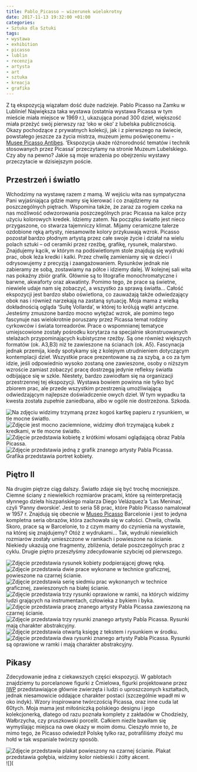 ```yaml
---
title: Pablo_Picasso – wizerunek wielokrotny
date: 2017-11-13 19:32:00 +01:00
categories:
- Sztuka dla Sztuki
tags:
- wystawa
- exhibition
- picasso
- lublin
- recenzja
- artysta
- art
- sztuka
- kreacja
- grafika
---
```


Z tą ekspozycją wiązałam dość duże nadzieje. Pablo Picasso na Zamku w Lublinie! Największa taka wystawa (ostatnia wystawa Picassa w tym mieście miała miejsce w 1969 r.), ukazująca ponad 300 dzieł, większość miała przeżyć swój pierwszy raz ‘oko w oko’ z lubelska publicznością. Okazy pochodzące z prywatnych kolekcji, jak i z pierwszego na świecie, powstałego jeszcze za życia mistrza, muzeum jemu poświęconemu - [Musee Picasso Antibes](http://www.antibes-juanlespins.com/culture/musee-picasso). ‘Ekspozycja ukaże różnorodność tematów i technik stosowanych przez Picassa’ przeczytamy na stronie Muzeum Lubelskiego. Czy aby na pewno? Jakie są moje wrażenia po obejrzeniu wystawy przeczytacie w dzisiejszym poście.

## Przestrzeń i światło

Wchodzimy na wystawę razem z mamą. W wejściu wita nas sympatyczna Pani wyjaśniająca gdzie mamy się kierować i co znajdziemy na poszczególnych piętrach. Wspomina także, że zaraz za rogiem czeka na nas możliwość odwzorowania poszczególnych prac Picassa na kalce przy użyciu kolorowych kredek. Idziemy zatem. Na początku światło jest nieco przygaszone, co stwarza tajemniczy klimat. Mijamy ceramiczne talerze ozdobione ręką artysty, niesamowite kolory przykuwają wzrok. Picasso pozostał bardzo płodnym artystą przez całe swoje życie i działał na wielu polach sztuki – od ceramiki przez rzeźbę, grafikę, rysunek, malarstwo. Znajdujemy kącik, w którym na podświetlonym stole znajdują się wydruki prac, obok leża kredki i kalki. Przez chwilę zamieniamy się w dzieci i odrysowujemy z precyzją i zaangażowaniem. Rysunków jednak nie zabieramy ze sobą, zostawiamy na półce i idziemy dalej.
W kolejnej sali wita nas pokaźny zbiór grafik. Głównie są to litografie monochromatyczne i barwne, akwaforty oraz akwatinty. Pomimo tego, że prace są świetne, niewiele udaje nam się zobaczyć, a wszystko za sprawą światła… Całość ekspozycji jest bardzo słabo oświetlona, co zauważają także odwiedzający obok nas i również narzekają na zastaną sytuację. Moja mama z wielką dokładnością ogląda ‘Suitę Vollarda’, w której to królują wątki antyczne. Jesteśmy zmuszone bardzo mocno wytężać wzrok, ale pomimo tego fascynuje nas wielokrotnie poruszany przez Picassa temat rodziny cyrkowców i świata torreadorów. Prace o wspomnianej tematyce umiejscowione zostały pośrodku korytarza na specjalnie skonstruowanych stelażach przypominających kubistyczne rzeźby. Są one również większych formatów (ok. A3,B3) niż te zawieszone na ścianach (ok. A5). Fascynacja jednak przemija, kiedy spotykamy się z kolejnym utrudnieniem dotyczącym kontemplacji dzieł. Wszystkie prace prezentowane są za szybą, a co za tym idzie, jeśli odpowiednio wysoko zostaną one zawieszone, osoby o niższym wzroście zamiast zobaczyć pracę dostrzegą jedynie refleksy światła odbijające się w szkle. Niestety, bardzo zawiodłam się na organizacji przestrzennej tej ekspozycji. Wystawa bowiem powinna nie tylko być zbiorem prac, ale przede wszystkim przestrzenią umożliwiającą odwiedzającym najlepsze doświadczenie owych dzieł. W tym wypadku ta kwesta została zupełnie zaniedbana, albo w ogóle nie dostrzeżona. Szkoda.

![Na zdjęciu widzimy trzymaną przez kogoś kartkę papieru z rysunkiem, w tle mocne światło.](https://assets1.ello.co/uploads/asset/attachment/6511870/ello-optimized-8332e89c.jpg)
![Zdjęcie jest mocno zaciemnione, widzimy dłoń trzymającą kubek z kredkami, w tle mocne światło.](https://assets1.ello.co/uploads/asset/attachment/6511877/ello-optimized-e74c582c.jpg)
![Zdjęcie przedstawia kobietę z krótkimi włosami oglądającą obraz Pabla Picassa.](https://assets0.ello.co/uploads/asset/attachment/6511882/ello-optimized-7650857d.jpg)
![Zdjęcie przedstawia jedną z grafik znanego artysty Pabla Picassa. Grafika przedstawia portret kobiety.](https://assets2.ello.co/uploads/asset/attachment/6511890/ello-optimized-457d8010.jpg)

## Piętro II

Na drugim piętrze ciąg dalszy. Światło zdaje się być trochę mocniejsze. Ciemne ściany z niewielkich rozmiarów pracami, które są reinterpretacją słynnego dzieła hiszpańskiego malarza Diego Velázquez’a ‘Las Meninas’, czyli ‘Panny dworskie’. Jest to seria 58 prac, które Pablo Picasso namalował w 1957 r. Znajdują się obecnie w [Museo Picasso](http://www.museupicasso.bcn.cat/) Barcelonie i jest to jedyna kompletna seria obrazów, która zachowała się w całości. Chwila, chwila. Skoro, prace są w Barcelonie, to z czym mamy do czynienia na wystawie, na której się znajdujemy? Otóż z wydrukami… Tak, wydruki niewielkich rozmiarów zostały umieszczone w ramkach i powieszone na ścianie. Niekiedy ukazują one fragmenty, zbliżenia, detale poszczególnych prac z cyklu. Drugie piętro przeszłyśmy zdecydowanie szybciej od pierwszego.

![Zdjęcie przedstawia rysunek kobiety podpierającej głowę ręką.](https://assets2.ello.co/uploads/asset/attachment/6511885/ello-optimized-795df6ec.jpg)
![Zdjęcie przedstawia dwie prace wykonane w technice graficznej, powieszone na czarnej ścianie.](https://assets1.ello.co/uploads/asset/attachment/6511896/ello-optimized-fea2288d.jpg)
![Zdjęcie przedstawia serię siedmiu prac wykonanych w technice graficznej, zawieszonych na białej ścianie.](https://assets1.ello.co/uploads/asset/attachment/6511900/ello-optimized-0e903f20.jpg)
![Zdjęcie przedstawia trzy rysunki oprawione w ramki, na których widzimy ludzi grających na instrumentach, człowieka z bykiem i byka.](https://assets1.ello.co/uploads/asset/attachment/6511904/ello-optimized-9f75a68a.jpg)
![Zdjęcie przedstawia pracę znanego artysty Pabla Picassa zawieszoną na czarnej ścianie.](https://assets1.ello.co/uploads/asset/attachment/6511905/ello-optimized-4503451a.jpg)
![Zdjęcie przedstawia trzy rysunki znanego artysty Pabla Picassa. Rysunki mają charakter abstrakcyjny.](https://assets1.ello.co/uploads/asset/attachment/6511910/ello-optimized-380747e1.jpg)
![Zdjęcie przedstawia otwartą księgę z tekstem i rysunkiem w środku.](https://assets0.ello.co/uploads/asset/attachment/6511913/ello-optimized-1ccf30c0.jpg)
![Zdjęcie przedstawia dwa rysunki znanego artysty Pabla Picassa. Rysunki są oprawione w ramki i mają charakter abstrakcyjny.](https://assets2.ello.co/uploads/asset/attachment/6511915/ello-optimized-36de745d.jpg)

## Pikasy

Zdecydowanie jedna z ciekawszych części ekspozycji. W gablotach znajdziemy tu porcelanowe figurki z Ćmielowa, figurki projektowane przez [IWP](http://www.iwp.com.pl/figurki_sprzedaz_galeria) przedstawiające głównie zwierzęta i ludzi o uproszczonych kształtach, jednak niesamowicie oddające charakter postaci (szczególnie wpadł mi w oko indyk). Wzory inspirowane twórczością Picassa, oraz inne cuda lat 60tych. Moja mama jest miłośniczką polskiego designu i jego kolekcjonerką, dlatego od razu poznała komplety z zakładów w Chodzieży, Wałbrzycha, czy pruszkowski porcelit. Całkiem nieźle bawiłam się wymyślając miejsca na owe okazy w moim domu. Cieszyło mnie to, że mimo tego, że Picasso odwiedził Polskę tylko raz, potrafiliśmy złożyć mu hołd w tak wspaniale twórczy sposób.

![Zdjęcie przedstawia plakat powieszony na czarnej ścianie. Plakat przedstawia gołębia, widzimy kolor niebieski i żółty akcent.](https://assets0.ello.co/uploads/asset/attachment/6511919/ello-optimized-6572a6dd.jpg)
![](